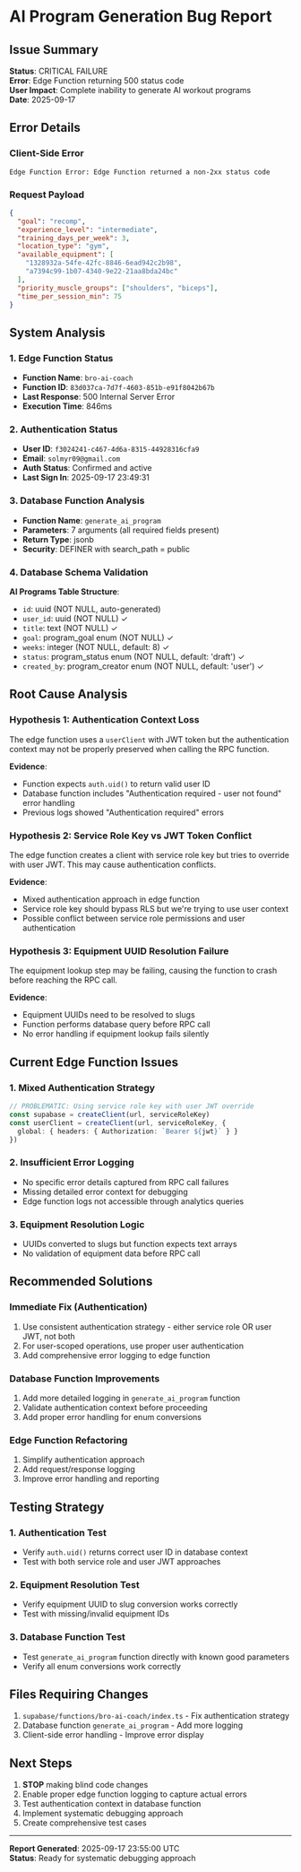 # AI Program Generation Bug Report

## Issue Summary
**Status**: CRITICAL FAILURE  
**Error**: Edge Function returning 500 status code  
**User Impact**: Complete inability to generate AI workout programs  
**Date**: 2025-09-17  

## Error Details

### Client-Side Error
```
Edge Function Error: Edge Function returned a non-2xx status code
```

### Request Payload
```json
{
  "goal": "recomp",
  "experience_level": "intermediate", 
  "training_days_per_week": 3,
  "location_type": "gym",
  "available_equipment": [
    "1328932a-54fe-42fc-8846-6ead942c2b98",
    "a7394c99-1b07-4340-9e22-21aa8bda24bc"
  ],
  "priority_muscle_groups": ["shoulders", "biceps"],
  "time_per_session_min": 75
}
```

## System Analysis

### 1. Edge Function Status
- **Function Name**: `bro-ai-coach`
- **Function ID**: `83d037ca-7d7f-4603-851b-e91f8042b67b`
- **Last Response**: 500 Internal Server Error
- **Execution Time**: 846ms

### 2. Authentication Status
- **User ID**: `f3024241-c467-4d6a-8315-44928316cfa9`
- **Email**: `solmyr09@gmail.com`
- **Auth Status**: Confirmed and active
- **Last Sign In**: 2025-09-17 23:49:31

### 3. Database Function Analysis
- **Function Name**: `generate_ai_program`
- **Parameters**: 7 arguments (all required fields present)
- **Return Type**: jsonb
- **Security**: DEFINER with search_path = public

### 4. Database Schema Validation
**AI Programs Table Structure**:
- `id`: uuid (NOT NULL, auto-generated)
- `user_id`: uuid (NOT NULL) ✓
- `title`: text (NOT NULL) ✓ 
- `goal`: program_goal enum (NOT NULL) ✓
- `weeks`: integer (NOT NULL, default: 8) ✓
- `status`: program_status enum (NOT NULL, default: 'draft') ✓
- `created_by`: program_creator enum (NOT NULL, default: 'user') ✓

## Root Cause Analysis

### Hypothesis 1: Authentication Context Loss
The edge function uses a `userClient` with JWT token but the authentication context may not be properly preserved when calling the RPC function.

**Evidence**:
- Function expects `auth.uid()` to return valid user ID
- Database function includes "Authentication required - user not found" error handling
- Previous logs showed "Authentication required" errors

### Hypothesis 2: Service Role Key vs JWT Token Conflict  
The edge function creates a client with service role key but tries to override with user JWT. This may cause authentication conflicts.

**Evidence**:
- Mixed authentication approach in edge function
- Service role key should bypass RLS but we're trying to use user context
- Possible conflict between service role permissions and user authentication

### Hypothesis 3: Equipment UUID Resolution Failure
The equipment lookup step may be failing, causing the function to crash before reaching the RPC call.

**Evidence**:
- Equipment UUIDs need to be resolved to slugs
- Function performs database query before RPC call
- No error handling if equipment lookup fails silently

## Current Edge Function Issues

### 1. Mixed Authentication Strategy
```typescript
// PROBLEMATIC: Using service role key with user JWT override
const supabase = createClient(url, serviceRoleKey)
const userClient = createClient(url, serviceRoleKey, {
  global: { headers: { Authorization: `Bearer ${jwt}` } }
})
```

### 2. Insufficient Error Logging
- No specific error details captured from RPC call failures
- Missing detailed error context for debugging
- Edge function logs not accessible through analytics queries

### 3. Equipment Resolution Logic
- UUIDs converted to slugs but function expects text arrays
- No validation of equipment data before RPC call

## Recommended Solutions

### Immediate Fix (Authentication)
1. Use consistent authentication strategy - either service role OR user JWT, not both
2. For user-scoped operations, use proper user authentication
3. Add comprehensive error logging to edge function

### Database Function Improvements
1. Add more detailed logging in `generate_ai_program` function
2. Validate authentication context before proceeding
3. Add proper error handling for enum conversions

### Edge Function Refactoring
1. Simplify authentication approach
2. Add request/response logging
3. Improve error handling and reporting

## Testing Strategy

### 1. Authentication Test
- Verify `auth.uid()` returns correct user ID in database context
- Test with both service role and user JWT approaches

### 2. Equipment Resolution Test  
- Verify equipment UUID to slug conversion works correctly
- Test with missing/invalid equipment IDs

### 3. Database Function Test
- Test `generate_ai_program` function directly with known good parameters
- Verify all enum conversions work correctly

## Files Requiring Changes

1. `supabase/functions/bro-ai-coach/index.ts` - Fix authentication strategy
2. Database function `generate_ai_program` - Add more logging
3. Client-side error handling - Improve error display

## Next Steps

1. **STOP** making blind code changes
2. Enable proper edge function logging to capture actual errors
3. Test authentication context in database function
4. Implement systematic debugging approach
5. Create comprehensive test cases

---

**Report Generated**: 2025-09-17 23:55:00 UTC  
**Status**: Ready for systematic debugging approach